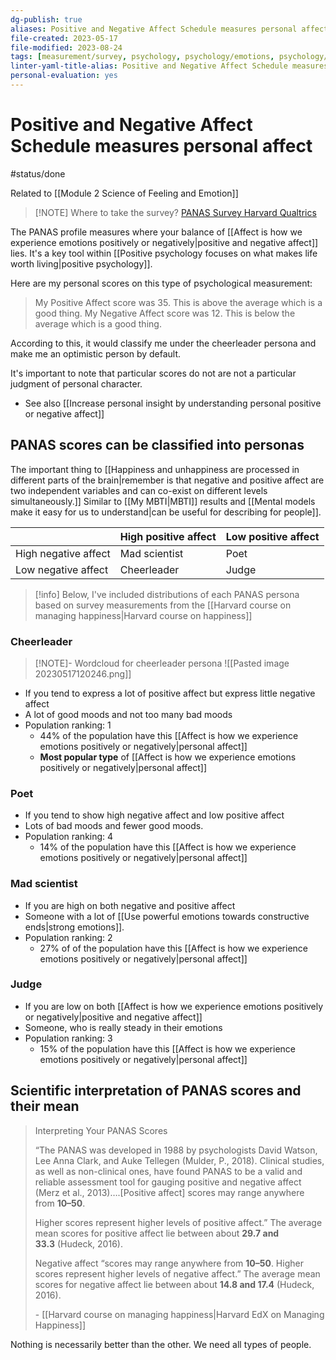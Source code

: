 ```yaml
---
dg-publish: true
aliases: Positive and Negative Affect Schedule measures personal affect, PANAS survey, PANAS scores measure personal positive and negative affect., Positive and Negative Affect Schedule aka PANAS survey
file-created: 2023-05-17
file-modified: 2023-08-24
tags: [measurement/survey, psychology, psychology/emotions, psychology/emotions/happiness]
linter-yaml-title-alias: Positive and Negative Affect Schedule measures personal affect
personal-evaluation: yes
---
```


# Positive and Negative Affect Schedule measures personal affect

#status/done

Related to [[Module 2 Science of Feeling and Emotion]]

> [!NOTE] Where to take the survey?
> [PANAS Survey Harvard Qualtrics](https://harvard.az1.qualtrics.com/jfe/form/SV_5dNbYI7CXUM4IjI)

The PANAS profile measures where your balance of [[Affect is how we experience emotions positively or negatively|positive and negative affect]] lies. It's a key tool within [[Positive psychology focuses on what makes life worth living|positive psychology]].

Here are my personal scores on this type of psychological measurement:
> My Positive Affect score was 35. This is above the average which is a good thing.
> My Negative Affect score was 12. This is below the average which is a good thing.

According to this, it would classify me under the cheerleader persona and make me an optimistic person by default.

It's important to note that particular scores do not are not a particular judgment of personal character.

- See also [[Increase personal insight by understanding personal positive or negative affect]]
## PANAS scores can be classified into personas

The important thing to [[Happiness and unhappiness are processed in different parts of the brain|remember is that negative and positive affect are two independent variables and can co-exist on different levels simultaneously.]] Similar to [[My MBTI|MBTI]] results and [[Mental models make it easy for us to understand|can be useful for describing for people]].

|                      | High positive affect | Low positive affect |
| -------------------- | -------------------- | ------------------- |
| High negative affect | Mad scientist        | Poet                |
| Low negative affect  | Cheerleader          | Judge               |

> [!info] Below, I've included distributions of each PANAS persona based on survey measurements from the [[Harvard course on managing happiness|Harvard course on happiness]]

### Cheerleader

> [!NOTE]- Wordcloud for cheerleader persona
> ![[Pasted image 20230517120246.png]]

- If you tend to express a lot of positive affect but express little negative affect
- A lot of good moods and not too many bad moods
- Population ranking: 1
	- 44% of the population have this [[Affect is how we experience emotions positively or negatively|personal affect]]
	- **Most popular type** of [[Affect is how we experience emotions positively or negatively|personal affect]]

### Poet

- If you tend to show high negative affect and low positive affect
- Lots of bad moods and fewer good moods.
- Population ranking: 4
	- 14% of the population have this [[Affect is how we experience emotions positively or negatively|personal affect]]

### Mad scientist

- If you are high on both negative and positive affect
- Someone with a lot of [[Use powerful emotions towards constructive ends|strong emotions]].
- Population ranking: 2
	- 27% of of the population have this [[Affect is how we experience emotions positively or negatively|personal affect]]

### Judge

- If you are low on both [[Affect is how we experience emotions positively or negatively|positive and negative affect]]
- Someone, who is really steady in their emotions
- Population ranking: 3
	- 15% of the population have this [[Affect is how we experience emotions positively or negatively|personal affect]]

## Scientific interpretation of PANAS scores and their mean

> Interpreting Your PANAS Scores
>
> “The PANAS was developed in 1988 by psychologists David Watson, Lee Anna Clark, and Auke Tellegen (Mulder, P., 2018). Clinical studies, as well as non-clinical ones, have found PANAS to be a valid and reliable assessment tool for gauging positive and negative affect (Merz et al., 2013)….[Positive affect] scores may range anywhere from **10–50**.
>
> Higher scores represent higher levels of positive affect.” The average mean scores for positive affect lie between about **29.7 and 33.3** (Hudeck, 2016).
>
> Negative affect “scores may range anywhere from **10–50**. Higher scores represent higher levels of negative affect.” The average mean scores for negative affect lie between about **14.8 and 17.4** (Hudeck, 2016).
>
> \- [[Harvard course on managing happiness|Harvard EdX on Managing Happiness]]

Nothing is necessarily better than the other. We need all types of people.

